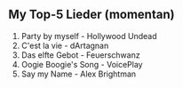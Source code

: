 ## My Top-5 Lieder (momentan)
1. Party by myself - Hollywood Undead
1. C'est la vie - dArtagnan
1. Das elfte Gebot - Feuerschwanz
1. Oogie Boogie's Song - VoicePlay
1. Say my Name - Alex Brightman
